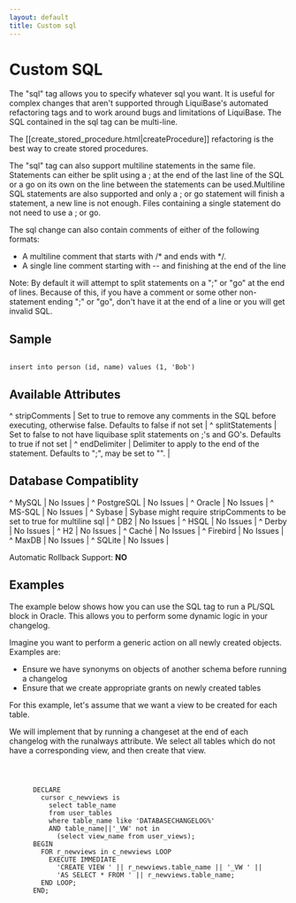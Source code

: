 ```yaml
---
layout: default
title: Custom sql
---
```


# Custom SQL #

The "sql" tag allows you to specify whatever sql you want. It is useful for complex changes that aren't supported through LiquiBase's automated refactoring tags and to work around bugs and limitations of LiquiBase. The SQL contained in the sql tag can be multi-line.

The [[create_stored_procedure.html|createProcedure]] refactoring is the best way to create stored procedures.

The "sql" tag can also support multiline statements in the same file. Statements can either be split using a ; at the end of the last line of the SQL or a go on its own on the line between the statements can be used.Multiline SQL statements are also supported and only a ; or go statement will finish a statement, a new line is not enough. Files containing a single statement do not need to use a ; or go.

The sql change can also contain comments of either of the following formats:

  - A multiline comment that starts with /* and ends with */.
  - A single line comment starting with <space>--<space> and finishing at the end of the line 

Note: By default it will attempt to split statements on a ";" or "go" at the end of lines. Because of this, if you have a comment or some other non-statement ending ";" or "go", don't have it at the end of a line or you will get invalid SQL.

## Sample ##

<code xml>
<sql>insert into person (id, name) values (1, 'Bob')</sql>
</code>


## Available Attributes ##

^ stripComments  | Set to true to remove any comments in the SQL before executing, otherwise false. Defaults to false if not set  | 
^ splitStatements  | Set to false to not have liquibase split statements on ;'s and GO's. Defaults to true if not set  | 
^ endDelimiter  | Delimiter to apply to the end of the statement.  Defaults to ";", may be set to "".  | 


## Database Compatiblity ##

^ MySQL  | No Issues  | 
^ PostgreSQL  | No Issues  | 
^ Oracle  | No Issues  | 
^ MS-SQL  | No Issues  | 
^ Sybase  | Sybase might require stripComments to be set to true for multiline sql  | 
^ DB2  | No Issues  | 
^ HSQL  | No Issues  | 
^ Derby  | No Issues  | 
^ H2  | No Issues  | 
^ Caché  | No Issues  | 
^ Firebird  | No Issues  | 
^ MaxDB  | No Issues  | 
^ SQLite  | No Issues  | 

Automatic Rollback Support: **NO**

## Examples ##
The example below shows how you can use the SQL tag to run a PL/SQL block in Oracle. This allows you to perform some dynamic logic in your changelog.

Imagine you want to perform a generic action on all newly created objects.
Examples are:
  * Ensure we have synonyms on objects of another schema before running a changelog
  * Ensure that we create appropriate grants on newly created tables

For this example, let's assume that we want a view to be created for each table.

We will implement that by running a changeset at the end of each changelog with the runalways attribute.
We select all tables which do not have a corresponding view, and then create that view. 

<code xml>
  <changeSet author='jsmith' id='1' runAlways='true'>
    <sql splitStatements="false">
      DECLARE
        cursor c_newviews is
          select table_name
          from user_tables
          where table_name like 'DATABASECHANGELOG%'
          AND table_name||'_VW' not in
            (select view_name from user_views);
      BEGIN
        FOR r_newviews in c_newviews LOOP
          EXECUTE IMMEDIATE
            'CREATE VIEW ' || r_newviews.table_name || '_VW ' ||
            'AS SELECT * FROM ' || r_newviews.table_name;
        END LOOP;
      END;
    </sql>
  </changeSet>

</code>
